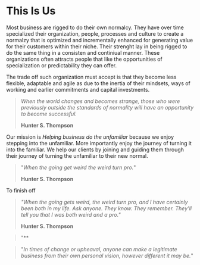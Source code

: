 # This Is Us

Most business are rigged to do their own normalcy. They have over time  specialized their organization, people, processes and culture to create a normalzy that is optimized and incrementally enhanced for generating value for their customers within their niche. Their strenght lay in being rigged to do the same thing in a consisten and continiual manner. These organizations often attracts people that like the opportunities of specialization or predictability they can offer.

The trade off such organization must accept is that they become less flexible, adaptable and agile as due to the inertia of their mindsets, ways of working and earlier commitments and capital investments. 

> *When the world changes and becomes strange, those who were previously outside the standards of normality will have an opportunity to become successful.* 
>
> **Hunter S. Thompson** 


Our mission is *Helping business do the unfamiliar* because we enjoy stepping into the unfamiliar. More importantly enjoy the journey of turning it into the familiar. We help our clients by joining and guiding them through their journey of turning the unfamiliar to their new normal. 



> "*When the going get weird the weird turn pro.*"
> 
> **Hunter S. Thompson**

To finish off

> *"When the going gets weird, the weird turn pro, and I have certainly been both in my life. Ask anyone. They know. They remember. They'll tell you that I was both weird and a pro."*
> 
> **Hunter S. Thompson**

> "**


> "*In times of change or upheaval, anyone can make a legitimate business from their own personal vision, however different it may be.*"



